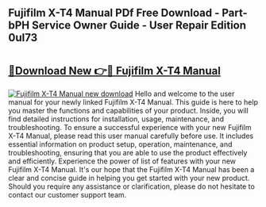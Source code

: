 ## Fujifilm X-T4 Manual PDf Free Download - Part-bPH Service Owner Guide - User Repair Edition 0uI73

# <h2><a href="http://cf10683.oget.top/?id=Fujifilm+X-T4+Manual">🔗Download New 👉🔴 Fujifilm X-T4 Manual</a></h2>

[![Fujifilm X-T4 Manual new download](https://i.imgur.com/5g1atiW.png)](http://cf10683.oget.top/?id=Fujifilm+X-T4+Manual)
Hello and welcome to the user manual for your newly linked Fujifilm X-T4 Manual. This guide is here to help you master the functions and capabilities of your product. Inside, you will find detailed instructions for installation, usage, maintenance, and troubleshooting. To ensure a successful experience with your new Fujifilm X-T4 Manual, please read this user manual carefully before use. It includes essential information on product setup, operation, maintenance, and troubleshooting, ensuring that you are able to use the product effectively and efficiently. Experience the power of list of features with your new Fujifilm X-T4 Manual. It's our hope that the Fujifilm X-T4 Manual has been a clear and concise guide in helping you get started with your new product. Should you require any assistance or clarification, please do not hesitate to contact our customer support team.
